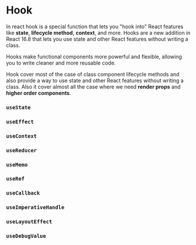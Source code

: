 # Hook
In react hook is a special function that lets you "hook into" React features like **state**, **lifecycle method**, 
**context**, and more. Hooks are a new addition in React 16.8 that lets you use state and other React features without 
writing a class.

Hooks make functional components more powerful and flexible, allowing you to write cleaner and more reusable code.

Hook cover most of the case of class component lifecycle methods and also provide a way to use state and other React
features without writing a class. Also it cover almost all the case where we need **render props** and **higher order 
components**.


### `useState`
### `useEffect`
### `useContext`
### `useReducer`
### `useMemo`
### `useRef`
### `useCallback`
### `useImperativeHandle`
### `useLayoutEffect`
### `useDebugValue`



